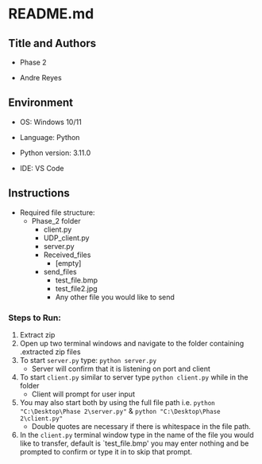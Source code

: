 # README.md

## **Title and Authors**

* Phase 2

* Andre Reyes

## **Environment**

* OS: Windows 10/11

* Language: Python

* Python version: 3.11.0

* IDE: VS Code

## **Instructions**
* Required file structure:
    * Phase_2 folder
        * client.py
        * UDP_client.py
        * server.py
        * Received_files
            * [empty]
        * send_files
            * test_file.bmp
            * test_file2.jpg
            * Any other file you would like to send
### **Steps to Run:**
1. Extract zip 
1. Open up two terminal windows and navigate to the folder containing .extracted zip files
1. To start `server.py` type: `python server.py`
    * Server will confirm that it is listening on port and client  
1. To start `client.py` similar to server type `python client.py` while in the folder
    * Client will prompt for user input
1. You may also start both by using the full file path i.e. `python "C:\Desktop\Phase 2\server.py"` & `python "C:\Desktop\Phase 2\client.py"`
    * Double quotes are necessary if there is whitespace in the file path.
1. In the `client.py` terminal window type in the name of the file you would like to transfer, default is `test_file.bmp' you may enter nothing and be prompted to confirm or type it in to skip that prompt.
